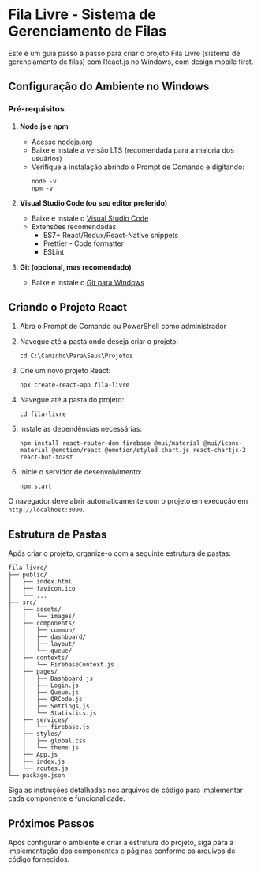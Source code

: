 # Fila Livre - Sistema de Gerenciamento de Filas

Este é um guia passo a passo para criar o projeto Fila Livre (sistema de gerenciamento de filas) com React.js no Windows, com design mobile first.

## Configuração do Ambiente no Windows

### Pré-requisitos

1. **Node.js e npm**
   - Acesse [nodejs.org](https://nodejs.org/)
   - Baixe e instale a versão LTS (recomendada para a maioria dos usuários)
   - Verifique a instalação abrindo o Prompt de Comando e digitando:
     ```
     node -v
     npm -v
     ```

2. **Visual Studio Code (ou seu editor preferido)**
   - Baixe e instale o [Visual Studio Code](https://code.visualstudio.com/)
   - Extensões recomendadas:
     - ES7+ React/Redux/React-Native snippets
     - Prettier - Code formatter
     - ESLint

3. **Git (opcional, mas recomendado)**
   - Baixe e instale o [Git para Windows](https://git-scm.com/download/win)

## Criando o Projeto React

1. Abra o Prompt de Comando ou PowerShell como administrador

2. Navegue até a pasta onde deseja criar o projeto:
   ```
   cd C:\Caminho\Para\Seus\Projetos
   ```

3. Crie um novo projeto React:
   ```
   npx create-react-app fila-livre
   ```

4. Navegue até a pasta do projeto:
   ```
   cd fila-livre
   ```

5. Instale as dependências necessárias:
   ```
   npm install react-router-dom firebase @mui/material @mui/icons-material @emotion/react @emotion/styled chart.js react-chartjs-2 react-hot-toast
   ```

6. Inicie o servidor de desenvolvimento:
   ```
   npm start
   ```

O navegador deve abrir automaticamente com o projeto em execução em `http://localhost:3000`.

## Estrutura de Pastas

Após criar o projeto, organize-o com a seguinte estrutura de pastas:

```
fila-livre/
├── public/
│   ├── index.html
│   ├── favicon.ico
│   └── ...
├── src/
│   ├── assets/
│   │   └── images/
│   ├── components/
│   │   ├── common/
│   │   ├── dashboard/
│   │   ├── layout/
│   │   └── queue/
│   ├── contexts/
│   │   └── FirebaseContext.js
│   ├── pages/
│   │   ├── Dashboard.js
│   │   ├── Login.js
│   │   ├── Queue.js
│   │   ├── QRCode.js
│   │   ├── Settings.js
│   │   └── Statistics.js
│   ├── services/
│   │   └── firebase.js
│   ├── styles/
│   │   ├── global.css
│   │   └── theme.js
│   ├── App.js
│   ├── index.js
│   └── routes.js
└── package.json
```

Siga as instruções detalhadas nos arquivos de código para implementar cada componente e funcionalidade.

## Próximos Passos

Após configurar o ambiente e criar a estrutura do projeto, siga para a implementação dos componentes e páginas conforme os arquivos de código fornecidos.
